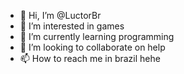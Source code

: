 - 👋 Hi, I’m @LuctorBr
- 👀 I’m interested in games
- 🌱 I’m currently learning programming
- 💞️ I’m looking to collaborate on 
help
- 📫 How to reach me in brazil hehe

<!---
LuctorBr/LuctorBr is a ✨ special ✨ repository because its `README.md` (this file) appears on your GitHub profile.
You can click the Preview link to take a look at your changes.
--->
